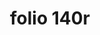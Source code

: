 ---
layout: edition
title: folio 140r
manuscript: Florence, Biblioteca Marucelliana, Carte Rajna XIX.15
sigla: R
iip: r140r.tif
milestone: 279
---